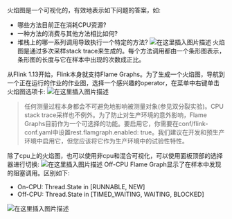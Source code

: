 火焰图是一个可视化的，有效地表示如下问题的答案，如:

- 哪些方法目前正在消耗CPU资源?
- 一种方法的消费与其他方法相比如何?
- 堆栈上的哪一系列调用导致执行一个特定的方法?
![在这里插入图片描述](https://img-blog.csdnimg.cn/e5ecd7db3266409fbf27b20b7423e111.png?x-oss-process=image/watermark,type_ZmFuZ3poZW5naGVpdGk,shadow_10,text_aHR0cHM6Ly9ibG9nLmNzZG4ubmV0L3UwMTE2MjQxNTc=,size_16,color_FFFFFF,t_70)
火焰图是通过多次采样stack trace来生成的。每个方法调用都由一个条形图表示，条形图的长度与它在样本中出现的次数成正比。

从Flink 1.13开始，Flink本身就支持Flame Graphs。为了生成一个火焰图，导航到一个正在运行的作业的作业图，选择一个感兴趣的operator，在菜单中右键单击火焰图选项卡:
![在这里插入图片描述](https://img-blog.csdnimg.cn/9666d46529384b28b8afed356c4c4210.png?x-oss-process=image/watermark,type_ZmFuZ3poZW5naGVpdGk,shadow_10,text_aHR0cHM6Ly9ibG9nLmNzZG4ubmV0L3UwMTE2MjQxNTc=,size_16,color_FFFFFF,t_70)
>任何测量过程本身都会不可避免地影响被测量对象(参见双分裂实验)。CPU stack trace采样也不例外。为了防止对生产环境的意外影响，Flame Graphs目前作为一个可选择的功能。要启用它，你需要在conf/flink-conf.yaml中设置rest.flamgraph.enabled: true。我们建议在开发和预生产环境中启用它，但您应该将它作为生产环境中的试验性特性。

除了cpu上的火焰图，也可以使用非cpu和混合可视化，可以使用面板顶部的选择器进行切换:
![在这里插入图片描述](https://img-blog.csdnimg.cn/46df79ee0279487c86b9d27bf3d33528.png)
Off-CPU Flame Graph显示了在样本中发现的阻塞调用。区别如下:

- On-CPU: Thread.State in [RUNNABLE, NEW]
- Off-CPU: Thread.State in [TIMED_WAITING, WAITING, BLOCKED]

![在这里插入图片描述](https://img-blog.csdnimg.cn/d42bd4c3c3fe4204b4bab3bb7cf96f91.png?x-oss-process=image/watermark,type_ZmFuZ3poZW5naGVpdGk,shadow_10,text_aHR0cHM6Ly9ibG9nLmNzZG4ubmV0L3UwMTE2MjQxNTc=,size_16,color_FFFFFF,t_70)

